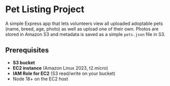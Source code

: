 # Pet Listing Project

A simple Express app that lets volunteers view all uploaded adoptable pets (name, breed, age, photo) as well as upload one of their own. Photos are stored in Amazon S3 and metadata is saved as a simple `pets.json` file in S3.

## Prerequisites
- **S3 bucket**
- **EC2 instance** (Amazon Linux 2023, t2.micro)
- **IAM Role for EC2** (S3 read/write on your bucket)
- Node 18+ on the EC2 host
